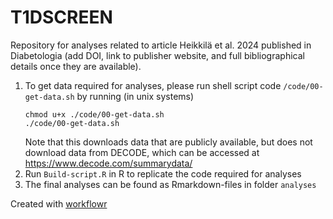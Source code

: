 # T1DSCREEN

Repository for analyses related to article Heikkilä et al. 2024 published in 
Diabetologia (add DOI, link to publisher website, and full bibliographical details once they are available).

1. To get data required for analyses, please run shell script code `/code/00-get-data.sh` by running (in unix systems)
   ```
   chmod u+x ./code/00-get-data.sh
   ./code/00-get-data.sh
   ````
   Note that this downloads data that are publicly available, but does not download data from DECODE, which can be accessed at https://www.decode.com/summarydata/
2. Run `Build-script.R` in R to replicate the code required for analyses
3. The final analyses can be found as Rmarkdown-files in folder `analyses`

  

Created with [workflowr](https://github.com/jdblischak/workflowr)
